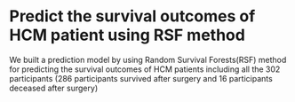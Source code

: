 # Predict the survival outcomes of HCM patient using RSF method
We built a prediction model by using Random Survival Forests(RSF) method for predicting the survival outcomes of HCM patients including all the 302 participants (286 participants survived after surgery and 16 participants deceased after surgery)
